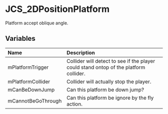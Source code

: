 # JCS_2DPositionPlatform

Platform accept oblique angle.

## Variables

| Name               | Description                                                                           |
|:-------------------|:--------------------------------------------------------------------------------------|
| mPlatformTrigger   | Collider will detect to see if the player could stand ontop of the platform collider. |
| mPlatformCollider  | Collider will actually stop the player.                                               |
| mCanBeDownJump     | Can this platform be down jump?                                                       |
| mCannotBeGoThrough | Can this platform be ignore by the fly action.                                        |
